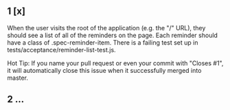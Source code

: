 
## 1 [x]
  When the user visits the root of the application (e.g. the "/" URL), they should see a list of all of the reminders on the page.
  Each reminder should have a class of .spec-reminder-item.
  There is a failing test set up in tests/acceptance/reminder-list-test.js.

  Hot Tip: If you name your pull request or even your commit with "Closes #1", it will automatically close this issue when it successfully merged into master.

## 2 ...

